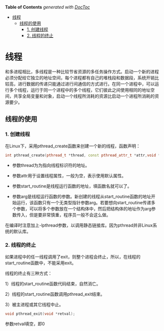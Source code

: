 <!-- START doctoc generated TOC please keep comment here to allow auto update -->
<!-- DON'T EDIT THIS SECTION, INSTEAD RE-RUN doctoc TO UPDATE -->
**Table of Contents**  *generated with [DocToc](https://github.com/thlorenz/doctoc)*

- [线程](#%E7%BA%BF%E7%A8%8B)
  - [线程的使用](#%E7%BA%BF%E7%A8%8B%E7%9A%84%E4%BD%BF%E7%94%A8)
    - [1. 创建线程](#1-%E5%88%9B%E5%BB%BA%E7%BA%BF%E7%A8%8B)
    - [2. 线程的终止](#2-%E7%BA%BF%E7%A8%8B%E7%9A%84%E7%BB%88%E6%AD%A2)

<!-- END doctoc generated TOC please keep comment here to allow auto update -->

# 线程
和多进程相比，多线程是一种比较节省资源的多任务操作方式。启动一个新的进程必须分配给它独立的地址空间，每个进程都有自己的堆栈段和数据段，系统开销比较高，进行数据的传递只能通过进行间通信的方式进行。在同一个进程中，可以运行多个线程，运行于同一个进程中的多个线程，它们彼此之间使用相同的地址空间，共享全局变量和对象，启动一个线程所消耗的资源比启动一个进程所消耗的资源要少。

## 线程的使用

### 1. 创建线程
在Linux下，采用pthread_create函数来创建一个新的线程，函数声明：
```c++
int pthread_create(pthread_t *thread, const pthread_attr_t *attr,void *(*start_routine) (void *), void *arg);
```
- 参数thread为为指向线程标识符的地址。

- 参数attr用于设置线程属性，一般为空，表示使用默认属性。

- 参数start_routine是线程运行函数的地址，填函数名就可以了。

- 参数arg是线程运行函数的参数。新创建的线程从start_routine函数的地址开始运行，该函数只有一个无类型指针参数arg。若要想向start_routine传递多个参数，可以将多个参数放在一个结构体中，然后把结构体的地址作为arg参数传入，但是要非常慎重，程序员一般不会这么做。

在编译时注意加上-lpthread参数，以调用静态链接库。因为pthread并非Linux系统的默认库。

### 2. 线程的终止
 如果进程中的任一线程调用了exit，则整个进程会终止，所以，在线程的start_routine函数中，不能采用exit。

线程的终止有三种方式：

1）线程的start_routine函数代码结束，自然消亡。

2）线程的start_routine函数调用pthread_exit结束。

3）被主进程或其它线程中止。

```c++
void pthread_exit(void *retval);
```
参数retval填空，即0